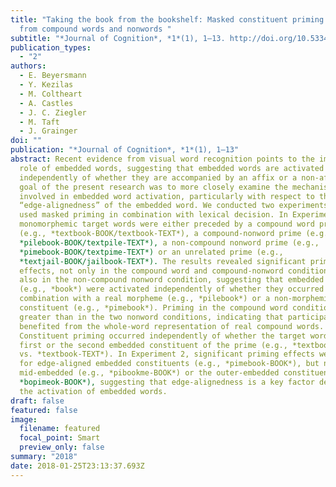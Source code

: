 ```yaml
---
title: "Taking the book from the bookshelf: Masked constituent priming effects
  from compound words and nonwords "
subtitle: "*Journal of Cognition*, *1*(1), 1–13. http://doi.org/10.5334/joc.11"
publication_types:
  - "2"
authors:
  - E. Beyersmann
  - Y. Kezilas
  - M. Coltheart
  - A. Castles
  - J. C. Ziegler
  - M. Taft
  - J. Grainger
doi: ""
publication: "*Journal of Cognition*, *1*(1), 1–13"
abstract: Recent evidence from visual word recognition points to the important
  role of embedded words, suggesting that embedded words are activated
  independently of whether they are accompanied by an affix or a non-affix. The
  goal of the present research was to more closely examine the mechanisms
  involved in embedded word activation, particularly with respect to the
  “edge-alignedness” of the embedded word. We conducted two experiments that
  used masked priming in combination with lexical decision. In Experiment 1,
  monomorphemic target words were either preceded by a compound word prime
  (e.g., *textbook-BOOK/textbook-TEXT*), a compound-nonword prime (e.g.,
  *pilebook-BOOK/textpile-TEXT*), a non-compound nonword prime (e.g.,
  *pimebook-BOOK/textpime-TEXT*) or an unrelated prime (e.g.,
  *textjail-BOOK/jailbook-TEXT*). The results revealed significant priming
  effects, not only in the compound word and compound-nonword conditions, but
  also in the non-compound nonword condition, suggesting that embedded words
  (e.g., *book*) were activated independently of whether they occurred in
  combination with a real morpheme (e.g., *pilebook*) or a non-morphemic
  constituent (e.g., *pimebook*). Priming in the compound word condition was
  greater than in the two nonword conditions, indicating that participants
  benefited from the whole-word representation of real compound words.
  Constituent priming occurred independently of whether the target word was the
  first or the second embedded constituent of the prime (e.g., *textbook-BOOK*
  vs. *textbook-TEXT*). In Experiment 2, significant priming effects were found
  for edge-aligned embedded constituents (e.g., *pimebook-BOOK*), but not for
  mid-embedded (e.g., *pibookme-BOOK*) or the outer-embedded constituents (e.g.,
  *bopimeok-BOOK*), suggesting that edge-alignedness is a key factor determining
  the activation of embedded words.
draft: false
featured: false
image:
  filename: featured
  focal_point: Smart
  preview_only: false
summary: "2018"
date: 2018-01-25T23:13:37.693Z
---
```

